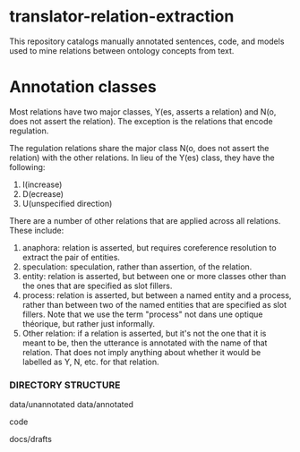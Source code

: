 # translator-relation-extraction
This repository catalogs manually annotated sentences, code, and models used to mine relations between ontology concepts from text.

# Annotation classes
Most relations have two major classes, Y(es, asserts a relation) and N(o, does not assert the relation). The exception is the relations that encode regulation.

The regulation relations share the major class N(o, does not assert the relation) with the other relations. In lieu of the Y(es) class, they have the following:

1. I(increase)
2. D(ecrease)
3. U(unspecified direction)

There are a number of other relations that are applied across all relations. These include:

1. anaphora: relation is asserted, but requires coreference resolution to extract the pair of entities.
2. speculation: speculation, rather than assertion, of the relation.
3. entity: relation is asserted, but between one or more classes other than the ones that are specified as slot fillers.
4. process: relation is asserted, but between a named entity and a process, rather than between two of the named entities that are specified as slot fillers. Note that we use the term "process" not dans une optique théorique, but rather just informally.
5. Other relation: if a relation is asserted, but it's not the one that it is meant to be, then the utterance is annotated with the name of that relation. That does not imply anything about whether it would be labelled as Y, N, etc. for that relation.

### DIRECTORY STRUCTURE ###

data/unannotated
data/annotated

code

docs/drafts
